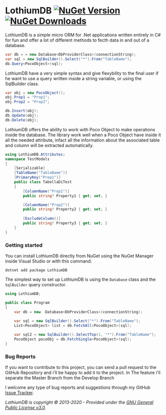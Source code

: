 # LothiumDB [![NuGet Version](https://img.shields.io/nuget/v/LothiumDB.svg?style=flat)](https://www.nuget.org/packages/LothiumDB/) [![NuGet Downloads](https://img.shields.io/nuget/v/LothiumDB.svg?style=flat)](https://www.nuget.org/packages/LothiumDB/)

LothiumDB is a simple micro ORM for .Net applications written entirely in C# for fun and offer a lot of different methods to fecth data in and out of a database.

```csharp
var db = = new Database<DbProviderClass>(connectionString);
var sql = new SqlBuilder().Select("*").From("TableName");
db.Query<PocoObject>(sql);
```

LothiumDB have a very simple syntax and give flexybility to the final user if he want to use a query written inside a string variable, or using the SqlBuilder class.

```csharp
var obj = new PocoObject();
obj.Prop1 = "Prop1";
obj.Prop2 = "Prop2";

db.Insert(obj);
db.Update(obj);
db.Delete(obj);
```

LothiumDB offers the ability to work with Poco Object to make operations inside the database.
The library work well when a Poco Object have inside it all the needed attribute, infact all the information about the associated table and column will be extracted automatically.

```csharp
using LothiumDB.Attributes;
namespace TestModels
{
    [Serializable]
    [TableName("TableName")]
    [PrimaryKey("Prop1")]
    public class TabellaDiTest
    {
        [ColumnName("Prop1")]
        public string? Property1 { get; set; }

        [ColumnName("Prop2")]
        public string? Property2 { get; set; }
        
		[ExcludeColumn()]
        public string? Property3 { get; set; }
    }
}
```

### Getting started

You can install LothiumDB directly from NuGet using the NuGet Manager inside Visual Studio or with this command:

```
dotnet add package LothiumDB
```

The simplest way to set up LothiumDB is using the `Database` class and the `SqlBuilder` query constructor.

```csharp
using LothiumDB;

public class Program
{
	var db = new  Database<DbProviderClass>(connectionString); 
	
	var sql = new SqlBuilder().Select("*").From("TableName"); 
	List<PocoObject> list = db.FetchAll<PocoObject>(sql);

	var sql2 = new SqlBuilder().SelectTop(1, "*").From("TableName"); 
	PocoObject pocoObj = db.FetchSingle<PocoObject>(sql);
}
```

### Bug Reports

If you want to contribute to this project, you can send a pull request to the GitHub Repository and i'll be happy to add it to the project.
In The feature i'll separate the Master Branch from the Develop Branch

I welcome any type of bug reports and suggestions through my GitHub [Issue Tracker](https://github.com/AndreaSantinato/LothiumDB/issues).

_LothiumDB is copyright &copy; 2013-2020 - Provided under the [GNU General Public License v3.0](https://github.com/AndreaSantinato/LothiumDB/blob/main/LICENSE)._
